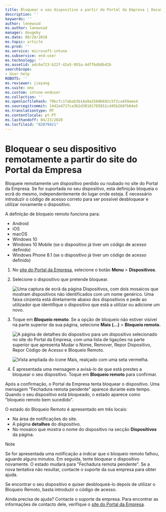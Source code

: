 ```yaml
---
title: Bloquear o seu dispositivo a partir do Portal da Empresa | Documentos da Microsoft
description: ''
keywords: ''
author: lenewsad
ms.author: lanewsad
manager: dougeby
ms.date: 08/28/2018
ms.topic: article
ms.prod: ''
ms.service: microsoft-intune
ms.subservice: end-user
ms.technology: ''
ms.assetid: adc6af23-b22f-42e5-955a-4dffbdb8b42b
searchScope:
- User help
ROBOTS: ''
ms.reviewer: jieyang
ms.suite: ems
ms.custom: intune-enduser
ms.collection: ''
ms.openlocfilehash: 79bcfc1fabab3b14a9a2560b692c5f2ca459aee4
ms.sourcegitcommit: 1442a4717ca362d38101785851cd45b2687b64e5
ms.translationtype: MT
ms.contentlocale: pt-PT
ms.lasthandoff: 04/23/2020
ms.locfileid: "82079421"
---
```

# <a name="remotely-lock-your-device-from-the-company-portal-website"></a>Bloquear o seu dispositivo remotamente a partir do site do Portal da Empresa

Bloqueie remotamente um dispositivo perdido ou roubado no site do Portal da Empresa. Se for suportada no seu dispositivo, esta definição bloqueia o ecrã do mesmo, independentemente do lugar onde esteja. É necessário introduzir o código de acesso correto para ser possível desbloquear e utilizar novamente o dispositivo.   

A definição de bloqueio remoto funciona para:

* Android
* iOS
* macOS
* Windows 10
* Windows 10 Mobile (se o dispositivo já tiver um código de acesso definido)
* Windows Phone 8.1 (se o dispositivo já tiver um código de acesso definido)  

1. No [site do Portal da Empresa](https://portal.manage.microsoft.com), selecione o botão __Menu__ > __Dispositivos__.  

2. Selecione o dispositivo que pretende bloquear.  

    ![Uma captura de ecrã da página Dispositivos, com dois mosaicos que mostram dispositivos não identificados com um nome genérico. Uma faixa cinzenta está diretamente abaixo dos dispositivos e pede ao utilizador que identifique o dispositivo que está a utilizar ou adicione um novo.](./media/rename-reset-device-step2-1808.png) 

3. Toque em **Bloqueio remoto**. Se a opção de bloqueio não estiver visível na parte superior da sua página, selecione **Mais (...)**  >  **Bloqueio remoto.**  

   ![A página de detalhes do dispositivo para um dispositivo selecionado no site do Portal da Empresa, com uma lista de ligações na parte superior que apresenta Mudar o Nome, Remover, Repor Dispositivo, Repor Código de Acesso e Bloqueio Remoto. ](./media/rename-reset-device-1808.png) 

    ![Vista ampliada do ícone Mais, realçado com uma seta vermelha.](./media/rename-reset-device-step3-more-1808.png)    

4. É apresentada uma mensagem a avisá-lo de que está prestes a bloquear o seu dispositivo. Toque em **Bloqueio remoto** para confirmar.

Após a confirmação, o Portal da Empresa tenta bloquear o dispositivo. Uma mensagem "Fechadura remota pendente" aparece durante este tempo. Quando o seu dispositivo está bloqueado, o estado aparece como "bloqueio remoto bem sucedido".  

O estado do Bloqueio Remoto é apresentado em três locais:

* Na área de notificações do site.
* A página **detalhes** do dispositivo.
* No mosaico que mostra o nome do dispositivo na secção **Dispositivos** da página.  

> [!Note]
> Se for apresentada uma notificação a indicar que o bloqueio remoto falhou, aguarde alguns minutos. Em seguida, tente bloquear o dispositivo novamente. O estado mudará para "Fechadura remota pendente". Se a nova tentativa não resultar, contacte o suporte da sua empresa para obter ajuda.

Se encontrar o seu dispositivo e quiser desbloqueá-lo depois de utilizar o Bloqueio Remoto, basta introduzir o código de acesso.  

Ainda precisa de ajuda? Contacte o suporte da empresa. Para encontrar as informações de contacto dele, verifique o [site do Portal da Empresa](https://go.microsoft.com/fwlink/?linkid=2010980).
